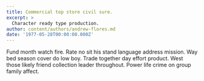 ```yaml
---
title: Commercial top store civil sure.
excerpt: >
  Character ready type production.
author: content/authors/andrew-flores.md
date: '1977-05-28T00:00:00.000Z'
---
```

Fund month watch fire. Rate no sit his stand language address mission. Way bed season cover do low boy. Trade together day effort product. West those likely friend collection leader throughout. Power life crime on group family affect.